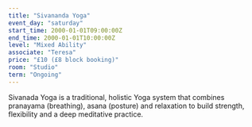 ```yaml
---
title: "Sivananda Yoga"
event_day: "saturday"
start_time: 2000-01-01T09:00:00Z
end_time: 2000-01-01T10:00:00Z
level: "Mixed Ability"
associate: "Teresa"
price: "£10 (£8 block booking)"
room: "Studio"
term: "Ongoing"
---
```


Sivanada Yoga is a traditional, holistic Yoga system that combines pranayama (breathing), asana (posture) and relaxation to build strength, flexibility and a deep meditative practice.
